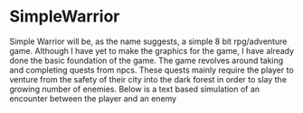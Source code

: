 # SimpleWarrior


Simple Warrior will be, as the name suggests, a simple 8 bit rpg/adventure game. 
Although I have yet to make the graphics for the game, I have already done the basic foundation of the game. 
The game revolves around taking and completing quests from npcs. 
These quests mainly require the player to venture from the safety of their city into the dark forest in order to slay the growing number of enemies. 
Below is a text based simulation of an encounter between the player and an enemy
